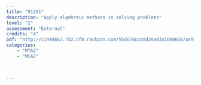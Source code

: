 ```yaml
---
title: "91261"
description: "Apply algebraic methods in solving problems"
level: "2"
assessment: "External"
credits: "4"
pdf: "http://c1940652.r52.cf0.rackcdn.com/55d67dccb8d39a03a1000026/as91261.pdf"
categories:
    - "MTA2"
    - "MCA2"
    
    
    
---
```

